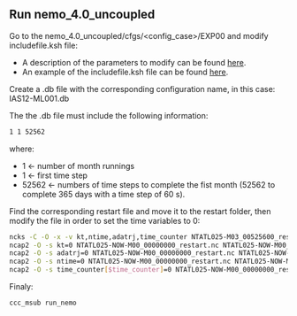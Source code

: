 ## Run nemo_4.0_uncoupled

Go to the nemo_4.0_uncoupled/cfgs/<config_case>/EXP00 and modify includefile.ksh file:

- A description of the parameters to modify can be found [here](Parameters_to_modify_includefile.ksh.md).
- An example of the includefile.ksh file can be found [here](https://github.com/marcolarranaga/ias12wiki/tree/master/models/nemo4.0/run/uncoupled/includefile.ksh).

Create a .db file with the corresponding configuration name, in this case: IAS12-ML001.db

The the .db file must include the following information:

```bash
1 1 52562
```

where:

- 1     &larr; number of month runnings
- 1     &larr; first time step
- 52562 &larr; numbers of time steps to complete the fist month (52562 to complete 365 days with a time step of 60 s).

Find the corresponding restart file and move it to the restart folder, then modify the file in order to set the time variables to 0:
```bash
ncks -C -O -x -v kt,ntime,adatrj,time_counter NTATL025-M03_00525600_restart.nc NTATL025-NOW-M00_00000000_restart.nc
ncap2 -O -s kt=0 NTATL025-NOW-M00_00000000_restart.nc NTATL025-NOW-M00_00000000_restart.nc
ncap2 -O -s adatrj=0 NTATL025-NOW-M00_00000000_restart.nc NTATL025-NOW-M00_00000000_restart.nc
ncap2 -O -s ntime=0 NTATL025-NOW-M00_00000000_restart.nc NTATL025-NOW-M00_00000000_restart.nc
ncap2 -O -s time_counter[$time_counter]=0 NTATL025-NOW-M00_00000000_restart.nc NTATL025-NOW-M00_00000000_restart.nc
```
Finaly:
```bash
ccc_msub run_nemo
```
